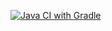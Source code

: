 [![Java CI with Gradle](https://github.com/OlesyaMorozova/HWPatterns/actions/workflows/gradle.yml/badge.svg)](https://github.com/OlesyaMorozova/HWPatterns/actions/workflows/gradle.yml)